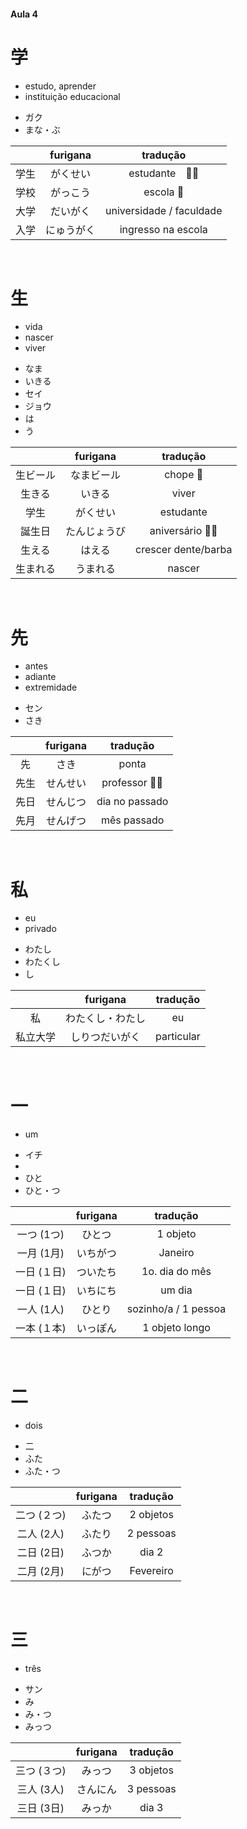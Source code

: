 #### Aula 4


# 学
<ul><li>estudo, aprender</li><li>instituição educacional</li></ul>

<ul><li>ガク</li><li>まな・ぶ</li></ul>

|  | furigana | tradução |
|:---:|:---:|:---:|
| 学生 | がくせい | estudante　👩‍🎓 |
| 学校 | がっこう | escola 🏫|
| 大学 | だいがく | universidade / faculdade |
| 入学 | にゅうがく | ingresso na escola |

<br>


# 生
<ul><li>vida</li><li>nascer</li><li>viver</li></ul>

<ul><li>なま</li><li>いきる</li><li>セイ</li><li>ジョウ</li><li>は</li><li>う</li></ul>

|  | furigana | tradução |
|:---:|:---:|:---:|
| 生ビール | なまビール | chope 🍺|
| 生きる | いきる | viver |
| 学生 | がくせい | estudante　|
| 誕生日 | たんじょうび | aniversário 🎁🎂|
| 生える | はえる | crescer dente/barba |
| 生まれる | うまれる | nascer |

<br>


# 先
<ul><li>antes</li><li>adiante</li><li>extremidade</li></ul>

<ul><li>セン</li><li>さき</li></ul>

|  | furigana | tradução |
|:---:|:---:|:---:|
| 先 | さき | ponta |
| 先生 | せんせい | professor 👩‍🏫|
| 先日 | せんじつ | dia no passado |
| 先月 | せんげつ | mês passado |

<br>


# 私
<ul><li>eu</li><li>privado</li></ul>

<ul><li>わたし</li><li>わたくし</li><li>し</li></ul>

|  | furigana | tradução |
|:---:|:---:|:---:|
| 私 | わたくし・わたし | eu |
| 私立大学 | しりつだいがく | particular |
<br>


# 一
- um

<ul><li>イチ</li><li></li><li>ひと</li><li>ひと・つ</li></ul>

|  | furigana | tradução |
|:---:|:---:|:---:|
| 一つ (1つ) | ひとつ | 1 objeto |
| 一月 (1月) | いちがつ | Janeiro |
| 一日 (１日) | ついたち | 1o. dia do mês |
| 一日 (１日) | いちにち | um dia |
| 一人 (1人) | ひとり | sozinho/a / 1 pessoa |
| 一本 (１本) | いっぽん | 1 objeto longo |

<br>


# 二
- dois

<ul><li>二</li><li>ふた</li><li>ふた・つ</li></ul>

|  | furigana | tradução |
|:---:|:---:|:---:|
| 二つ (２つ) | ふたつ | 2 objetos |
| 二人 (2人) | ふたり | 2 pessoas |
| 二日 (2日) | ふつか | dia 2 |
| 二月 (2月) | にがつ | Fevereiro |

<br>


# 三
- três

<ul><li>サン</li><li>み</li><li>み・つ</li><li>みっつ</li></ul>

|  | furigana | tradução |
|:---:|:---:|:---:|
| 三つ (３つ) | みっつ | 3 objetos |
| 三人 (3人) | さんにん | 3 pessoas |
| 三日 (3日) | みっか | dia 3 |   